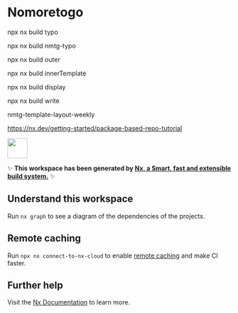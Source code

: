 # Nomoretogo



npx nx build typo

npx nx build nmtg-typo

npx nx build outer

npx nx build innerTemplate

npx nx build display

npx nx build write


nmtg-template-layout-weekly

https://nx.dev/getting-started/package-based-repo-tutorial


<a alt="Nx logo" href="https://nx.dev" target="_blank" rel="noreferrer"><img src="https://raw.githubusercontent.com/nrwl/nx/master/images/nx-logo.png" width="45"></a>

✨ **This workspace has been generated by [Nx, a Smart, fast and extensible build system.](https://nx.dev)** ✨

## Understand this workspace

Run `nx graph` to see a diagram of the dependencies of the projects.

## Remote caching

Run `npx nx connect-to-nx-cloud` to enable [remote caching](https://nx.app) and make CI faster.

## Further help

Visit the [Nx Documentation](https://nx.dev) to learn more.